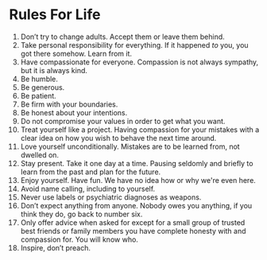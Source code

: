 # Rules For Life

1. Don’t try to change adults. Accept them or leave them behind.
2. Take personal responsibility for everything. If it happened *to* you, you got there somehow. Learn from it.
3. Have compassionate for everyone. Compassion is not always sympathy, but it is always kind.
4. Be humble.
5. Be generous.
6. Be patient.
7. Be firm with your boundaries.
8. Be honest about your intentions.
9. Do not compromise your values in order to get what you want.
10. Treat yourself like a project. Having compassion for your mistakes with a clear idea on how you wish to behave the next time around.
11. Love yourself unconditionally. Mistakes are to be learned from, not dwelled on.
12. Stay present. Take it one day at a time. Pausing seldomly and briefly to learn from the past and plan for the future.
13. Enjoy yourself. Have fun. We have no idea how or why we're even here.
14. Avoid name calling, including to yourself.
15. Never use labels or psychiatric diagnoses as weapons.
16. Don’t expect anything from anyone. Nobody owes you anything, if you think they do, go back to number six.
17. Only offer advice when asked for except for a small group of trusted best friends or family members you have complete honesty with and compassion for. You will know who.
18. Inspire, don’t preach.
